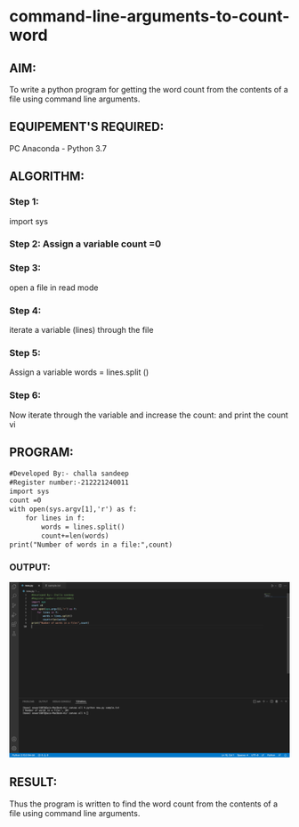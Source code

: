 # command-line-arguments-to-count-word
## AIM:
To write a python program for getting the word count from the contents of a file using command line arguments.
## EQUIPEMENT'S REQUIRED: 
PC
Anaconda - Python 3.7
## ALGORITHM: 
### Step 1:
import sys

### Step 2: Assign a variable count =0

 
### Step 3: 
open a file in read mode

### Step 4: 
iterate a variable (lines) through the file

### Step 5: 
Assign a variable words = lines.split ()

### Step 6: 
Now iterate through the variable and increase the count: and print the count vi


## PROGRAM:
~~~
#Developed By:- challa sandeep
#Register number:-212221240011
import sys
count =0
with open(sys.argv[1],'r') as f:
    for lines in f:
        words = lines.split()
        count+=len(words)
print("Number of words in a file:",count)      
~~~

### OUTPUT:
![](pro.png)



## RESULT:
Thus the program is written to find the word count from the contents of a file using command line arguments.
